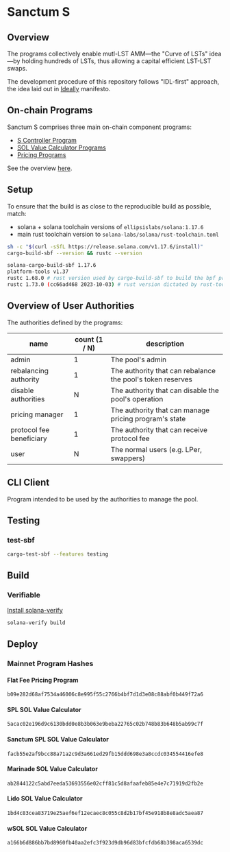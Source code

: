 # Sanctum S

## Overview

The programs collectively enable mutl-LST AMM—the "Curve of LSTs" idea—by holding hundreds of LSTs, thus allowing a capital efficient LST-LST swaps.

The development procedure of this repository follows "IDL-first" approach, the idea laid out in [Ideally](https://github.com/igneous-labs/ideally) manifesto.

## On-chain Programs

Sanctum S comprises three main on-chain component programs:

- [S Controller Program](./docs/s-controller-program/)
- [SOL Value Calculator Programs](./docs/sol-value-calculator-programs/)
- [Pricing Programs](./docs/pricing-programs/)

See the overview [here](./docs/).

## Setup

To ensure that the build is as close to the reproducible build as possible, match:

- solana + solana toolchain versions of `ellipsislabs/solana:1.17.6`
- main rust toolchain version to `solana-labs/solana/rust-toolchain.toml`

```sh
sh -c "$(curl -sSfL https://release.solana.com/v1.17.6/install)"
cargo-build-sbf --version && rustc --version

solana-cargo-build-sbf 1.17.6
platform-tools v1.37
rustc 1.68.0 # rust version used by cargo-build-sbf to build the bpf programs .so. solana currently has it locked to 1.68
rustc 1.73.0 (cc66ad468 2023-10-03) # rust version dictated by rust-toolchain.toml, used for building everything else
```

## Overview of User Authorities

The authorities defined by the programs:

| name                     | count (1 / N) | description                                                |
| ------------------------ | ------------- | ---------------------------------------------------------- |
| admin                    | 1             | The pool's admin                                           |
| rebalancing authority    | 1             | The authority that can rebalance the pool's token reserves |
| disable authorities      | N             | The authority that can disable the pool's operation        |
| pricing manager          | 1             | The authority that can manage pricing program's state      |
| protocol fee beneficiary | 1             | The authority that can receive protocol fee                |
| user                     | N             | The normal users (e.g. LPer, swappers)                     |

## CLI Client

Program intended to be used by the authorities to manage the pool.

## Testing

### test-sbf

```sh
cargo-test-sbf --features testing
```

## Build

### Verifiable

[Install solana-verify](https://github.com/Ellipsis-Labs/solana-verifiable-build/tree/master#installation)

```sh
solana-verify build
```

## Deploy

### Mainnet Program Hashes

#### Flat Fee Pricing Program

```
b09e282d68af7534a46006c8e995f55c2766b4bf7d1d3e08c88abf0b449f72a6
```

#### SPL SOL Value Calculator

```
5acac02e196d9c6130bdd0e8b3b063e9beba22765c02b748b83b648b5ab99c7f
```

#### Sanctum SPL SOL Value Calculator

```
facb55e2af9bcc88a71a2c9d3a661ed29fb15ddd698e3a8ccdc034554416efe8
```

#### Marinade SOL Value Calculator

```
ab2844122c5abd7eeda53693556e02cff81c5d8afaafeb85e4e7c71919d2fb2e
```

#### Lido SOL Value Calculator

```
1bd4c83cea83719e25aef6ef12ecaec8c055c8d2b17bf45e918b8e8adc5aea87
```

#### wSOL SOL Value Calculator

```
a166b6d886bb7bd8960fb40aa2efc3f923d9db96d83bfcfdb68b398aca6539dc
```
